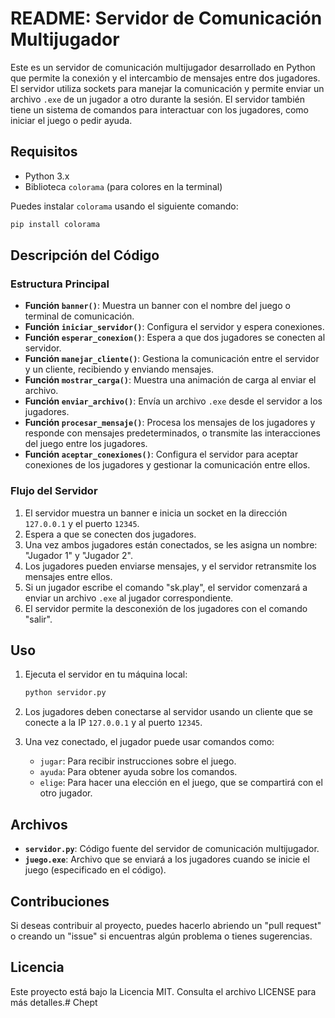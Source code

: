# README: Servidor de Comunicación Multijugador

Este es un servidor de comunicación multijugador desarrollado en Python que permite la conexión y el intercambio de mensajes entre dos jugadores. El servidor utiliza sockets para manejar la comunicación y permite enviar un archivo `.exe` de un jugador a otro durante la sesión. El servidor también tiene un sistema de comandos para interactuar con los jugadores, como iniciar el juego o pedir ayuda.

## Requisitos

- Python 3.x
- Biblioteca `colorama` (para colores en la terminal)
  
Puedes instalar `colorama` usando el siguiente comando:
```bash
pip install colorama
```

## Descripción del Código

### Estructura Principal

- **Función `banner()`**: Muestra un banner con el nombre del juego o terminal de comunicación.
- **Función `iniciar_servidor()`**: Configura el servidor y espera conexiones.
- **Función `esperar_conexion()`**: Espera a que dos jugadores se conecten al servidor.
- **Función `manejar_cliente()`**: Gestiona la comunicación entre el servidor y un cliente, recibiendo y enviando mensajes.
- **Función `mostrar_carga()`**: Muestra una animación de carga al enviar el archivo.
- **Función `enviar_archivo()`**: Envía un archivo `.exe` desde el servidor a los jugadores.
- **Función `procesar_mensaje()`**: Procesa los mensajes de los jugadores y responde con mensajes predeterminados, o transmite las interacciones del juego entre los jugadores.
- **Función `aceptar_conexiones()`**: Configura el servidor para aceptar conexiones de los jugadores y gestionar la comunicación entre ellos.

### Flujo del Servidor

1. El servidor muestra un banner e inicia un socket en la dirección `127.0.0.1` y el puerto `12345`.
2. Espera a que se conecten dos jugadores.
3. Una vez ambos jugadores están conectados, se les asigna un nombre: "Jugador 1" y "Jugador 2".
4. Los jugadores pueden enviarse mensajes, y el servidor retransmite los mensajes entre ellos.
5. Si un jugador escribe el comando "sk.play", el servidor comenzará a enviar un archivo `.exe` al jugador correspondiente.
6. El servidor permite la desconexión de los jugadores con el comando "salir".

## Uso

1. Ejecuta el servidor en tu máquina local:
   ```bash
   python servidor.py
   ```

2. Los jugadores deben conectarse al servidor usando un cliente que se conecte a la IP `127.0.0.1` y al puerto `12345`.

3. Una vez conectado, el jugador puede usar comandos como:
   - `jugar`: Para recibir instrucciones sobre el juego.
   - `ayuda`: Para obtener ayuda sobre los comandos.
   - `elige`: Para hacer una elección en el juego, que se compartirá con el otro jugador.

## Archivos

- **`servidor.py`**: Código fuente del servidor de comunicación multijugador.
- **`juego.exe`**: Archivo que se enviará a los jugadores cuando se inicie el juego (especificado en el código).

## Contribuciones

Si deseas contribuir al proyecto, puedes hacerlo abriendo un "pull request" o creando un "issue" si encuentras algún problema o tienes sugerencias.

## Licencia

Este proyecto está bajo la Licencia MIT. Consulta el archivo LICENSE para más detalles.# Chept
